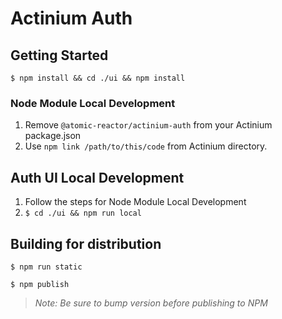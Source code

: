 # Actinium Auth

## Getting Started
```
$ npm install && cd ./ui && npm install
```

### Node Module Local Development
1. Remove `@atomic-reactor/actinium-auth` from your Actinium package.json
2. Use `npm link /path/to/this/code` from Actinium directory.

## Auth UI Local Development
1. Follow the steps for Node Module Local Development
2. `$ cd ./ui && npm run local`


## Building for distribution

```
$ npm run static
```

```
$ npm publish
```
> _Note: Be sure to bump version before publishing to NPM_
